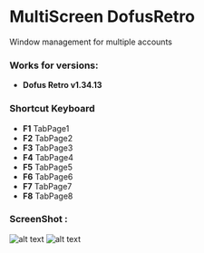 # MultiScreen DofusRetro
 Window management for multiple accounts

### Works for versions:
- **Dofus Retro v1.34.13**

### Shortcut Keyboard
- **F1** TabPage1
- **F2** TabPage2
- **F3** TabPage3
- **F4** TabPage4
- **F5** TabPage5
- **F6** TabPage6
- **F7** TabPage7
- **F8** TabPage8

### ScreenShot :

![alt text](https://github.com/BlueEyesDev/MultiScreen-DofusRetro/blob/main/DofusPath.png?raw=true)
![alt text](https://github.com/BlueEyesDev/MultiScreen-DofusRetro/blob/main/Main.png?raw=true)
